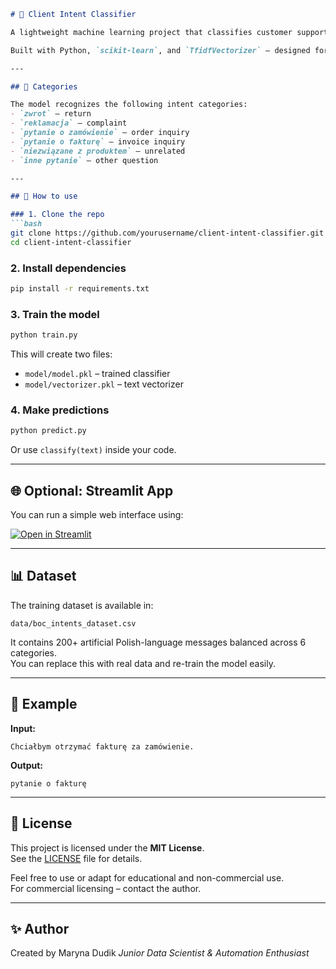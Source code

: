 
```markdown
# 🧠 Client Intent Classifier

A lightweight machine learning project that classifies customer support messages into predefined intent categories such as `return`, `complaint`, `invoice inquiry`, and more.

Built with Python, `scikit-learn`, and `TfidfVectorizer` — designed for quick local predictions and easy customization for specific business needs.

---

## 📂 Categories

The model recognizes the following intent categories:
- `zwrot` – return
- `reklamacja` – complaint
- `pytanie o zamówienie` – order inquiry
- `pytanie o fakturę` – invoice inquiry
- `niezwiązane z produktem` – unrelated
- `inne pytanie` – other question

---

## 🚀 How to use

### 1. Clone the repo
```bash
git clone https://github.com/yourusername/client-intent-classifier.git
cd client-intent-classifier
```

### 2. Install dependencies
```bash
pip install -r requirements.txt
```

### 3. Train the model
```bash
python train.py
```

This will create two files:
- `model/model.pkl` – trained classifier
- `model/vectorizer.pkl` – text vectorizer

### 4. Make predictions
```bash
python predict.py
```

Or use `classify(text)` inside your code.

---

## 🌐 Optional: Streamlit App

You can run a simple web interface using:

[![Open in Streamlit](https://static.streamlit.io/badges/streamlit_badge_black_white.svg)](https://client-intent-classifier-qyzbj2jw2rsbn5hzsh34eb.streamlit.app/)


---

## 📊 Dataset

The training dataset is available in:
```
data/boc_intents_dataset.csv
```

It contains 200+ artificial Polish-language messages balanced across 6 categories.  
You can replace this with real data and re-train the model easily.

---

## 🧪 Example

**Input:**
```
Chciałbym otrzymać fakturę za zamówienie.
```

**Output:**
```
pytanie o fakturę
```

---

## 📄 License

This project is licensed under the **MIT License**.  
See the [LICENSE](./LICENSE) file for details.

Feel free to use or adapt for educational and non-commercial use.  
For commercial licensing – contact the author.

---

## ✨ Author

Created by Maryna Dudik 
*Junior Data Scientist & Automation Enthusiast*

```
